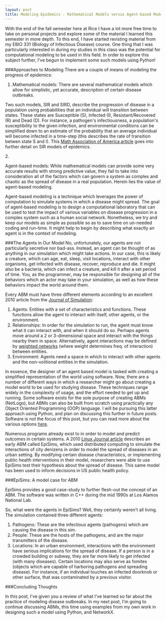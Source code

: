 ```yaml
---
layout: post
title: Modeling Epidemics - Mathematical Models versus Agent-based Modeling
---
```

With the end of the fall semester here at Rice I have a lot more free time to take on personal projects and explore some of the material I learned this semester in more depth. To this end, I have started revisting material from my EBIO 331 (Biology of Infectious Disease) course. One thing that I was particularly interested in during my studies in this class was the potential for computational modeling to be used in this field. In order to explore this subject further, I've begun to implement some such models using Python!

###Approaches to Modeling
There are a couple of means of modeling the progress of epidemics:

1. <p>Mathematical models: There are several mathematical models which allow for simplistic, yet accurate, description of certain disease outbreaks.</p>
<p>Two such models, SIR and SIRD, describe the progression of disease in a population using probabilities that an individual will transition between states. These states are Susceptible (S), Infected (I), Resistant/Recovered (R) and Dead (D). For instance, a pathogen's infectiousness, a population's susceptibility to the given infection, and environmental conditions can be simplified down to an estimate of the probability that an average individual will become infected in a time-step (this describes the rate of transition betwen state S and I). This <a href="http://www.maa.org/press/periodicals/loci/joma/the-sir-model-for-spread-of-disease-the-differential-equation-model" target="_blank">Math Association of America article</a> goes into further detail on SIR models of epidemics.  </p>
2. <p>Agent-based models: While mathematical models can provide some very accurate results with strong predictive value, they fail to take into consideration all of the factors which can govern a system as complex and chaotic as the spread of disease in a real population. Herein lies the value of agent-based modeling.</p>
<p>Agent-based modeling is a technique which leverages the power of computation to simulate systems in which a disease might spread. The goal of agent-based modeling is to design a computational laboratory that can be used to test the impact of various variables on disease progression in a complex system such as a human social network. Nonetheless, we try and keep our models as simple as possible so as to save time on un-needed coding and run-time. It might help to begin by describing what exactly an agent is in the context of modeling.

<!-- more -->

###The Agents in Our Model
No, unfortunately, our agents are not particularly secretive nor bad-ass. Instead, an agent can be thought of as anything in our simulation which might take actions. In our case, this is likely a creature, which can age, eat, sleep, visit locations, interact with other organisms, get infected with disease, recover, reproduce and die. It might also be a bacteria, which can infect a creature, and kill it after a set period of time. You, as the programmer, may be responsible for designing all of the behaviors which an actor may take in your simulation, as well as how these behaviors impact the world around them.

Every ABM must have three different elements according to an excellent 2010 article from the <a href="http://www.palgrave-journals.com/jos/journal/v4/n3/full/jos20103a.html" target="_blank">Journal of Simulation</a>:

1. Agents: Entities with a set of characteristics and functions. These functions allow the agent to interact with itself, other agents, or the environment.
2. Relationships: In order for the simulation to run, the agent must know what it can interact with, and when it should do so. Perhaps agents move around a 2 or 3-dimensional space and interact with the things nearby them in space. Alternatively, agent interactions may be defined by <a href="https://en.wikipedia.org/wiki/Weighted_network" target="_blank">weighted networks</a> (where weight determines freq. of interaction) between entities.
3. Environment: Agents need a space in which to interact with other agents and the non-volitional entities in the simulation.

In essence, the designer of an agent based model is tasked with creating a simplified representation of the world using software. Now, there are a number of different ways in which a researcher might go about creating a model world to be used for studying disease. These techniques range widely in the complexity of usage, and the effort needed to get up and running. Some software exists for the sole purpose of creating ABMs (NetLogo), but ABMs can also be built from scratch using practically any Object Oriented Programming (OOP) language. I will be pursuing this latter approach using Python, and plan on discussing this further in future posts. Software is not the focus of this post, but you can read more about the various options <a href="https://en.wikipedia.org/wiki/Comparison_of_agent-based_modeling_software" target="_blank">here</a>.

Numerous programs already exist to in order to model and predict outcomes in certain systems. A 2010 <a href="http://www.linuxjournal.com/content/distributed-agent-based-modeling">Linux Journal article</a> describes an early ABM called EpiSims, which used distributed computing to simulate the interactions of city denizens in order to model the spread of diseases in an urban setting. By modifying certain disease characteristics, or implementing public health interventions in their model, researchers were able to use EpiSims test their hypothesis about the spread of disease. This same model has been used to inform decisions in US public health policy.

###EpiSims: A model case for ABM

EpiSims provides a good case-study to further flesh-out the concept of an ABM. The software was written in C++ during the mid 1990s at Los Alamos National Lab.

So, what were the agents in EpiSims? Well, they certainly weren't all living. The simulation contained three different agents:

1. Pathogens: These are the infectious agents (pathogens) which are causing the disease in this sim.
2. People: These are the hosts of the pathogens, and are the major transmitters of the disease.
3. Locations: In an urban environment, interactions with the environment have serious implications for the spread of disease. If a person is in a crowded building or subway, they are far more likely to get infected (with many diseases). Certain locations may also serve as fomites (objects which are capable of harboring pathogens and spreading disease). For instance, if an individual touches an infected doorknob or other surface, that was contaminated by a previous visitor.

###Concluding Thoughts

In this post, I've given you a review of what I've learned so far about the practice of modeling disease outbreaks. In my next post, I'm going to continue discussing ABMs, this time using examples from my own work in designing such a model using Python, and NetworkX.
